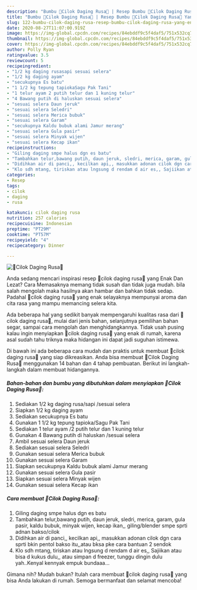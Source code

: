 ```yaml
---
description: "Bumbu 🍡Cilok Daging Rusa🍡 | Resep Bumbu 🍡Cilok Daging Rusa🍡 Yang Enak Dan Lezat"
title: "Bumbu 🍡Cilok Daging Rusa🍡 | Resep Bumbu 🍡Cilok Daging Rusa🍡 Yang Enak Dan Lezat"
slug: 122-bumbu-cilok-daging-rusa-resep-bumbu-cilok-daging-rusa-yang-enak-dan-lezat
date: 2020-08-27T11:07:00.919Z
image: https://img-global.cpcdn.com/recipes/84ebddf9c5f4daf5/751x532cq70/🍡cilok-daging-rusa🍡-foto-resep-utama.jpg
thumbnail: https://img-global.cpcdn.com/recipes/84ebddf9c5f4daf5/751x532cq70/🍡cilok-daging-rusa🍡-foto-resep-utama.jpg
cover: https://img-global.cpcdn.com/recipes/84ebddf9c5f4daf5/751x532cq70/🍡cilok-daging-rusa🍡-foto-resep-utama.jpg
author: Polly Ryan
ratingvalue: 3.5
reviewcount: 5
recipeingredient:
- "1/2 kg daging rusasapi sesuai selera"
- "1/2 kg daging ayam"
- "secukupnya Es batu"
- "1 1/2 kg tepung tapiokaSagu Pak Tani"
- "1 telur ayam 2 putih telur dan 1 kuning telur"
- "4 Bawang putih di haluskan sesuai selera"
- "sesuai selera Daun jeruk"
- "sesuai selera Seledri"
- "sesuai selera Merica bubuk"
- "sesuai selera Garam"
- "secukupnya Kaldu bubuk alami Jamur merang"
- "sesuai selera Gula pasir"
- "sesuai selera Minyak wijen"
- "sesuai selera Kecap ikan"
recipeinstructions:
- "Giling daging smpe halus dgn es batu"
- "Tambahkan telur,bawang putih, daun jeruk, sledri, merica, garam, gula pasir, kaldu bubuk, minyak wijen, kecap ikan,, giling/blender smpe sprti adnan bakso/cilok"
- "Didihkan air di panci,, kecilkan api,, masukkan adonan cilok dgn cara sprti bkin pentol bakso itu,,atau bksa pke cara bantuan 2 sendok"
- "Klo sdh mtang, tiriskan atau lngsung d rendam d air es,, Sajiikan atau bisa d kukus dulu,, atau simpan d freezer, tunggu dingin dulu yah..Kenyal kennyak empuk bundaaa..."
categories:
- Resep
tags:
- cilok
- daging
- rusa

katakunci: cilok daging rusa 
nutrition: 257 calories
recipecuisine: Indonesian
preptime: "PT29M"
cooktime: "PT57M"
recipeyield: "4"
recipecategory: Dinner

---
```



![🍡Cilok Daging Rusa🍡](https://img-global.cpcdn.com/recipes/84ebddf9c5f4daf5/751x532cq70/🍡cilok-daging-rusa🍡-foto-resep-utama.jpg)

Anda sedang mencari inspirasi resep 🍡cilok daging rusa🍡 yang Enak Dan Lezat? Cara Memasaknya memang tidak susah dan tidak juga mudah. bila salah mengolah maka hasilnya akan hambar dan bahkan tidak sedap. Padahal 🍡cilok daging rusa🍡 yang enak selayaknya mempunyai aroma dan cita rasa yang mampu memancing selera kita.

Ada beberapa hal yang sedikit banyak mempengaruhi kualitas rasa dari 🍡cilok daging rusa🍡, mulai dari jenis bahan, selanjutnya pemilihan bahan segar, sampai cara mengolah dan menghidangkannya. Tidak usah pusing kalau ingin menyiapkan 🍡cilok daging rusa🍡 yang enak di rumah, karena asal sudah tahu triknya maka hidangan ini dapat jadi suguhan istimewa.




Di bawah ini ada beberapa cara mudah dan praktis untuk membuat 🍡cilok daging rusa🍡 yang siap dikreasikan. Anda bisa membuat 🍡Cilok Daging Rusa🍡 menggunakan 14 bahan dan 4 tahap pembuatan. Berikut ini langkah-langkah dalam membuat hidangannya.

<!--inarticleads1-->

##### Bahan-bahan dan bumbu yang dibutuhkan dalam menyiapkan 🍡Cilok Daging Rusa🍡:

1. Sediakan 1/2 kg daging rusa/sapi /sesuai selera
1. Siapkan 1/2 kg daging ayam
1. Sediakan secukupnya Es batu
1. Gunakan 1 1/2 kg tepung tapioka/Sagu Pak Tani
1. Sediakan 1 telur ayam /2 putih telur dan 1 kuning telur
1. Gunakan 4 Bawang putih di haluskan /sesuai selera
1. Ambil sesuai selera Daun jeruk
1. Sediakan sesuai selera Seledri
1. Gunakan sesuai selera Merica bubuk
1. Gunakan sesuai selera Garam
1. Siapkan secukupnya Kaldu bubuk alami Jamur merang
1. Gunakan sesuai selera Gula pasir
1. Siapkan sesuai selera Minyak wijen
1. Gunakan sesuai selera Kecap ikan




<!--inarticleads2-->

##### Cara membuat 🍡Cilok Daging Rusa🍡:

1. Giling daging smpe halus dgn es batu
1. Tambahkan telur,bawang putih, daun jeruk, sledri, merica, garam, gula pasir, kaldu bubuk, minyak wijen, kecap ikan,, giling/blender smpe sprti adnan bakso/cilok
1. Didihkan air di panci,, kecilkan api,, masukkan adonan cilok dgn cara sprti bkin pentol bakso itu,,atau bksa pke cara bantuan 2 sendok
1. Klo sdh mtang, tiriskan atau lngsung d rendam d air es,, Sajiikan atau bisa d kukus dulu,, atau simpan d freezer, tunggu dingin dulu yah..Kenyal kennyak empuk bundaaa...




Gimana nih? Mudah bukan? Itulah cara membuat 🍡cilok daging rusa🍡 yang bisa Anda lakukan di rumah. Semoga bermanfaat dan selamat mencoba!
